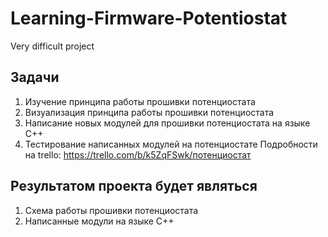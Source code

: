 # Learning-Firmware-Potentiostat
Very difficult project
## Задачи
1. Изучение принципа работы прошивки потенциостата 
2. Визуализация принципа работы прошивки потенциостата
3. Написание новых модулей для прошивки потенциостата на языке C++
4. Тестирование написанных модулей на потенциостате
Подробности на trello: https://trello.com/b/k5ZqFSwk/потенциостат
## Результатом проекта будет являться
1. Cхема работы прошивки потенциостата 
2. Написанные модули на языке C++

